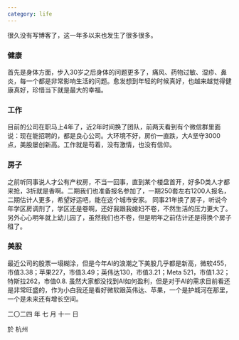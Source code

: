 ```yaml
---
category: life
---
```


很久没有写博客了，这一年多以来也发生了很多很多。

### 健康
首先是身体方面，步入30岁之后身体的问题更多了，痛风、药物过敏、湿疹、鼻炎，每一个都是非常影响生活的问题。愈发想到年轻的时候真好，也越来越觉得健康真好，珍惜当下就是最大的幸福。

### 工作
目前的公司在职马上4年了，近2年时间换了团队，前两天看到有个微信群里面说：现在能招聘的，都是良心公司。大环境不好，房价一直跌，大A坚守3000点，美股屡创新高。工作就是苟着，没有激情，也没有信仰。

### 房子
之前听同事说人才公有产权房，不当一回事，直到某个楼盘首开，好多D类人才都来抢，3折就是香啊。二期我们也准备报名参加了，一期250套左右1200人报名，二期估计人更多，希望好运吧，能在这个城市安家。
同事21年换了房子，听说今年学区房调剂了，学区还是卷啊，还好我跟我媳妇不卷，不然生活的压力更大了。另外心心明年就上幼儿园了，虽然我们也不卷，但是明年之前估计还是得换个房子租了。

### 美股
最近公司的股票一塌糊涂，但是今年AI的浪潮之下美股几乎都是新高，微软455，市值3.38；苹果227，市值3.49；英伟达130，市值3.21；Meta 521，市值1.32；特斯拉262，市值0.8.
虽然大家都没找到AI如何盈利，但是对于AI的需求目前看还是非常旺盛的，作为小白我还是看好微软跟英伟达、苹果，一个是护城河在那里，一个是未来还有增长空间。

二〇二四 年 七 月 十一 日

於 杭州